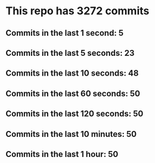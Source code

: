 # This repo has 3272 commits

## Commits in the last 1 second: 5
## Commits in the last 5 seconds: 23
## Commits in the last 10 seconds: 48
## Commits in the last 60 seconds: 50
## Commits in the last 120 seconds: 50
## Commits in the last 10 minutes: 50
## Commits in the last 1 hour: 50
